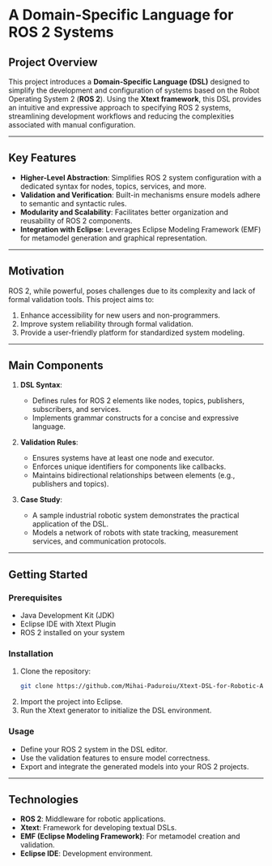 
# A Domain-Specific Language for ROS 2 Systems

## **Project Overview**
This project introduces a **Domain-Specific Language (DSL)** designed to simplify the development and configuration of systems based on the Robot Operating System 2 (**ROS 2**). Using the **Xtext framework**, this DSL provides an intuitive and expressive approach to specifying ROS 2 systems, streamlining development workflows and reducing the complexities associated with manual configuration.

---

## **Key Features**
- **Higher-Level Abstraction**: Simplifies ROS 2 system configuration with a dedicated syntax for nodes, topics, services, and more.
- **Validation and Verification**: Built-in mechanisms ensure models adhere to semantic and syntactic rules.
- **Modularity and Scalability**: Facilitates better organization and reusability of ROS 2 components.
- **Integration with Eclipse**: Leverages Eclipse Modeling Framework (EMF) for metamodel generation and graphical representation.

---

## **Motivation**
ROS 2, while powerful, poses challenges due to its complexity and lack of formal validation tools. This project aims to:
1. Enhance accessibility for new users and non-programmers.
2. Improve system reliability through formal validation.
3. Provide a user-friendly platform for standardized system modeling.

---

## **Main Components**
1. **DSL Syntax**:
   - Defines rules for ROS 2 elements like nodes, topics, publishers, subscribers, and services.
   - Implements grammar constructs for a concise and expressive language.

2. **Validation Rules**:
   - Ensures systems have at least one node and executor.
   - Enforces unique identifiers for components like callbacks.
   - Maintains bidirectional relationships between elements (e.g., publishers and topics).

3. **Case Study**:
   - A sample industrial robotic system demonstrates the practical application of the DSL.
   - Models a network of robots with state tracking, measurement services, and communication protocols.

---

## **Getting Started**

### **Prerequisites**
- Java Development Kit (JDK)
- Eclipse IDE with Xtext Plugin
- ROS 2 installed on your system

### **Installation**
1. Clone the repository:
   ```bash
   git clone https://github.com/Mihai-Paduroiu/Xtext-DSL-for-Robotic-Applications
   ```
2. Import the project into Eclipse.
3. Run the Xtext generator to initialize the DSL environment.

### **Usage**
- Define your ROS 2 system in the DSL editor.
- Use the validation features to ensure model correctness.
- Export and integrate the generated models into your ROS 2 projects.

---

## **Technologies**
- **ROS 2**: Middleware for robotic applications.
- **Xtext**: Framework for developing textual DSLs.
- **EMF (Eclipse Modeling Framework)**: For metamodel creation and validation.
- **Eclipse IDE**: Development environment.


